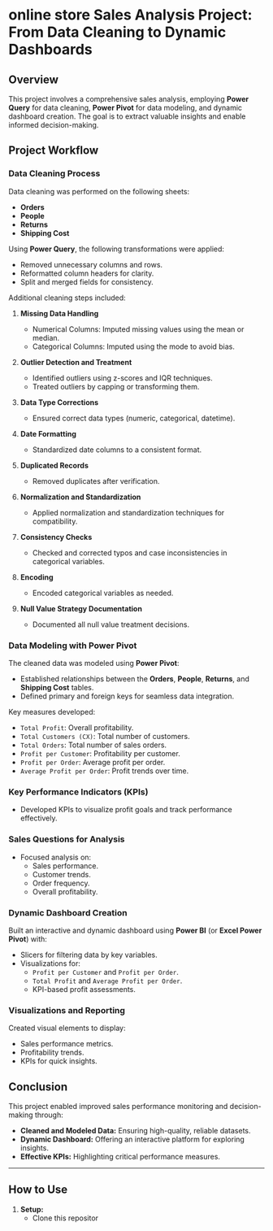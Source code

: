 # online store Sales Analysis Project: From Data Cleaning to Dynamic Dashboards  

## Overview  
This project involves a comprehensive sales analysis, employing **Power Query** for data cleaning, **Power Pivot** for data modeling, and dynamic dashboard creation. The goal is to extract valuable insights and enable informed decision-making.  

## Project Workflow  

### Data Cleaning Process  

Data cleaning was performed on the following sheets:  
- **Orders**  
- **People**  
- **Returns**  
- **Shipping Cost**  

Using **Power Query**, the following transformations were applied:  
- Removed unnecessary columns and rows.  
- Reformatted column headers for clarity.  
- Split and merged fields for consistency.  

Additional cleaning steps included:  
1. **Missing Data Handling**  
   - Numerical Columns: Imputed missing values using the mean or median.  
   - Categorical Columns: Imputed using the mode to avoid bias.  

2. **Outlier Detection and Treatment**  
   - Identified outliers using z-scores and IQR techniques.  
   - Treated outliers by capping or transforming them.  

3. **Data Type Corrections**  
   - Ensured correct data types (numeric, categorical, datetime).  

4. **Date Formatting**  
   - Standardized date columns to a consistent format.  

5. **Duplicated Records**  
   - Removed duplicates after verification.  

6. **Normalization and Standardization**  
   - Applied normalization and standardization techniques for compatibility.  

7. **Consistency Checks**  
   - Checked and corrected typos and case inconsistencies in categorical variables.  

8. **Encoding**  
   - Encoded categorical variables as needed.  

9. **Null Value Strategy Documentation**  
   - Documented all null value treatment decisions.  

### Data Modeling with Power Pivot  

The cleaned data was modeled using **Power Pivot**:  
- Established relationships between the **Orders**, **People**, **Returns**, and **Shipping Cost** tables.  
- Defined primary and foreign keys for seamless data integration.  

Key measures developed:  
- `Total Profit`: Overall profitability.  
- `Total Customers (CX)`: Total number of customers.  
- `Total Orders`: Total number of sales orders.  
- `Profit per Customer`: Profitability per customer.  
- `Profit per Order`: Average profit per order.  
- `Average Profit per Order`: Profit trends over time.  

### Key Performance Indicators (KPIs)  
- Developed KPIs to visualize profit goals and track performance effectively.  

### Sales Questions for Analysis  
- Focused analysis on:  
  - Sales performance.  
  - Customer trends.  
  - Order frequency.  
  - Overall profitability.  

### Dynamic Dashboard Creation  

Built an interactive and dynamic dashboard using **Power BI** (or **Excel Power Pivot**) with:  
- Slicers for filtering data by key variables.  
- Visualizations for:  
  - `Profit per Customer` and `Profit per Order`.  
  - `Total Profit` and `Average Profit per Order`.  
  - KPI-based profit assessments.  

### Visualizations and Reporting  

Created visual elements to display:  
- Sales performance metrics.  
- Profitability trends.  
- KPIs for quick insights.  

## Conclusion  

This project enabled improved sales performance monitoring and decision-making through:  
- **Cleaned and Modeled Data:** Ensuring high-quality, reliable datasets.  
- **Dynamic Dashboard:** Offering an interactive platform for exploring insights.  
- **Effective KPIs:** Highlighting critical performance measures.  

---

## How to Use  

1. **Setup:**  
   - Clone this repositor

